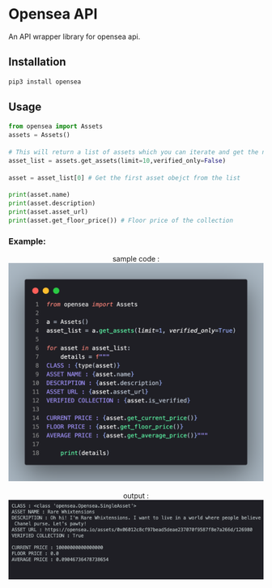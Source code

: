 # Opensea API

An API wrapper library for opensea api.

## Installation

```python
pip3 install opensea
```

## Usage

```python
from opensea import Assets
assets = Assets()

# This will return a list of assets which you can iterate and get the needed data
asset_list = assets.get_assets(limit=10,verified_only=False)

asset = asset_list[0] # Get the first asset obejct from the list

print(asset.name)
print(asset.description)
print(asset.asset_url)
print(asset.get_floor_price()) # Floor price of the collection
```

### Example: 
<p align="center">
sample code :
<img src="images/sample_code.png" alt="sample code" width="600px">
<br></br>
output :
<img src="images/output.png" alt="output" width="600px">
</p>

